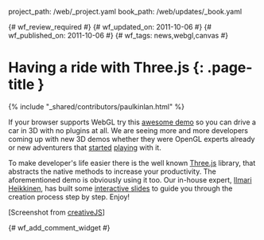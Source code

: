 project_path: /web/_project.yaml
book_path: /web/updates/_book.yaml

{# wf_review_required #}
{# wf_updated_on: 2011-10-06 #}
{# wf_published_on: 2011-10-06 #}
{# wf_tags: news,webgl,canvas #}

# Having a ride with Three.js {: .page-title }

{% include "_shared/contributors/paulkinlan.html" %}


If your browser supports WebGL try this <a href="http://alteredqualia.com/three/examples/webgl_cars.html">awesome demo</a> so you can drive a car in 3D with no plugins at all. We are seeing more and more developers coming up with new 3D demos whether they were OpenGL experts already or new adventurers that <a href="http://www.html5rocks.com/en/tutorials/three/intro/">started</a> <a href="http://learningthreejs.com/">playing</a> with it.

To make developer's life easier there is the well known <a href="https://github.com/mrdoob/three.js/">Three.js</a> library, that abstracts the native methods to increase your productivity. The aforementioned demo is obviously using it too. 
Our in-house expert, <a href="http://fhtr.org/">Ilmari Heikkinen</a>, has built some <a href="http://fhtr.org/BasicsOfThreeJS">interactive slides</a> to guide you through the creation process step by step. Enjoy!

[Screenshot from <a href="http://creativejs.com/">creativeJS</a>]


{# wf_add_comment_widget #}

